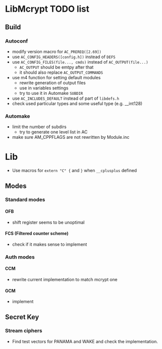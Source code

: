 # LibMcrypt TODO list

## Build

### Autoconf
- modify version macro for `AC_PREREQ([2.69])`
- use `AC_CONFIG_HEADERS([config.h])` instead of `DEFS`
- use `AC_CONFIG_FILES(file..., cmds)` instead of `AC_OUTPUT(file...)`
  - `AC_OUTPUT` should be emtpy after that
  - it should also replace `AC_OUTPUT_COMMANDS`
- use m4 function for setting default modules
  - rewrite generation of output files
  - use in variables settings
  - try to use it in Automake `SUBDIR`
- use `AC_INCLUDES_DEFAULT` instead of part of `libdefs.h`
- check used particular types and some useful type (e.g. __int128)

### Automake
- limit the number of subdirs
  - try to generate one level list in AC
- make sure AM_CPPFLAGS are not rewritten by Module.inc

# Lib
- Use macros for `extern "C" {` and `}` when `__cplusplus` defined

## Modes

### Standard modes

#### OFB
- shift register seems to be unoptimal

#### FCS (Filtered counter scheme)
- check if it makes sense to implement

### Auth modes

#### CCM
- rewrite current implementation to match mcrypt one

#### GCM
- implement

## Secret Key

### Stream ciphers
- Find test vectors for PANAMA and WAKE and check the implementation.
